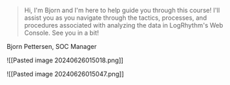 
> Hi, I'm Bjorn and I'm here to help guide you through this course! I'll assist you as you navigate through the tactics, processes, and procedures associated with analyzing the data in LogRhythm's Web Console. See you in a bit!

Bjorn Pettersen, SOC Manager


![[Pasted image 20240626015018.png]]

![[Pasted image 20240626015047.png]]

